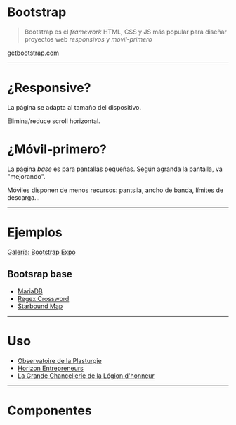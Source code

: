 # Bootstrap

> Bootstrap es el _framework_ HTML, CSS y JS más popular
> para diseñar proyectos web _responsivos_ y _móvil-primero_

[getbootstrap.com](http://getbootstrap.com)


---


# ¿Responsive?

La página se adapta al tamaño del dispositivo.

Elimina/reduce scroll horizontal.

# ¿Móvil-primero?

La página _base_ es para pantallas pequeñas.
Según agranda la pantalla, va "mejorando".

Móviles disponen de menos recursos: pantslla, ancho de banda, límites de descarga…


---


# Ejemplos

[Galería: Bootstrap Expo](http://expo.getbootstrap.com/)

## Bootsrap base

* [MariaDB](https://mariadb.org/)
* [Regex Crossword](http://regexcrossword.com/)
* [Starbound Map](http://www.starboundmap.com/)


---


# Uso 

* [Observatoire de la Plasturgie](http://www.observatoire-plasturgie.com/)
* [Horizon Entrepreneurs](http://blog.horizonentrepreneurs.fr/)
* [La Grande Chancellerie de la Légion d'honneur](http://www.legiondhonneur.fr/fr)


---


# Componentes



